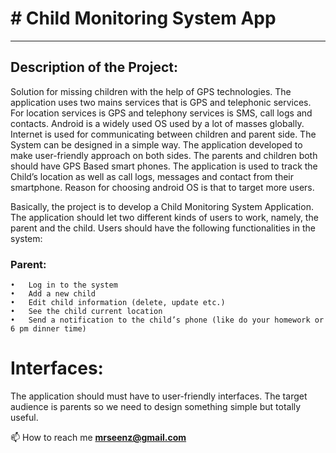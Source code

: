 # # Child Monitoring System App
__________________________________________________________________________________________________________________

## Description of the Project:
Solution for missing children with the help of GPS technologies. The application uses two mains
services that is GPS and telephonic services. For location services is GPS and telephony services
is SMS, call logs and contacts. Android is a widely used OS used by a lot of masses globally.
Internet is used for communicating between children and parent side. The System can be designed
in a simple way. The application developed to make user-friendly approach on both sides. The
parents and children both should have GPS Based smart phones. The application is used to track
the Child’s location as well as call logs, messages and contact from their smartphone. Reason for
choosing android OS is that to target more users.

Basically, the project is to develop a Child Monitoring System Application. The application should let two different kinds of users to work, namely, the parent and the child. Users should have the following functionalities in the system: 
### Parent:
    •	Log in to the system
    •	Add a new child
    •	Edit child information (delete, update etc.)
    •	See the child current location
    •	Send a notification to the child’s phone (like do your homework or 6 pm dinner time)


# Interfaces:
	
  The application should must have to user-friendly interfaces. The target audience is parents so we 
  need to design something simple but totally useful.

📫 How to reach me **mrseenz@gmail.com**
